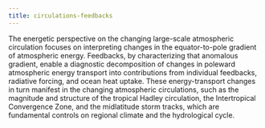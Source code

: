 ```yaml
---
title: circulations-feedbacks 
---
```


<!-- A 75-100 word paragraph describing the motivation behind these projects -->

The energetic perspective on the changing large-scale atmospheric circulation focuses on interpreting changes in the equator-to-pole gradient of atmospheric energy. Feedbacks, by characterizing that anomalous gradient, enable a diagnostic decomposition of changes in poleward atmospheric energy transport into contributions from individual feedbacks, radiative forcing, and ocean heat uptake. These energy-transport changes in turn manifest in the changing atmospheric circulations, such as the magnitude and structure of the tropical Hadley circulation, the Intertropical Convergence Zone, and the midlatitude storm tracks, which are fundamental controls on regional climate and the hydrological cycle. 

